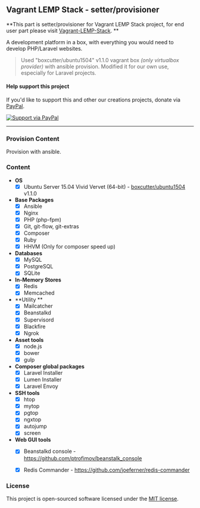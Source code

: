 ## Vagrant LEMP Stack - setter/provisioner

**This part is setter/provisioner for Vagrant LEMP Stack project, for end user part please visit [Vagrant-LEMP-Stack](https://github.com/juy/Vagrant-LEMP-Stack). **

A development platform in a box, with everything you would need to develop PHP/Laravel websites.

> Used "boxcutter/ubuntu1504" v1.1.0 vagrant box *(only virtualbox provider)* with ansible provision. Modified it for our own use, especially for Laravel projects. 

#### Help support this project
If you'd like to support this and other our creations projects, donate via [PayPal][paypal-donate-url].

[![Support via PayPal][paypal-donate-img]][paypal-donate-url]


----------


### Provision Content
Provision with ansible.

### Content
- **OS**
	- [x] Ubuntu Server 15.04 Vivid Vervet (64-bit) - [boxcutter/ubuntu1504](https://atlas.hashicorp.com/boxcutter/boxes/ubuntu1504) v1.1.0
- **Base Packages**
	- [x] Ansible
	- [x] Nginx
	- [x] PHP (php-fpm)
	- [x] Git, git-flow, git-extras
	- [x] Composer
	- [x] Ruby
	- [x] HHVM (Only for composer speed up)
- **Databases**
	- [x] MySQL
	- [x] PostgreSQL
	- [x] SQLite
- **In-Memory Stores**
	- [x] Redis
	- [x] Memcached
- **Utility **
	- [x] Mailcatcher
	- [x] Beanstalkd
	- [x] Supervisord
	- [x] Blackfire
	- [x] Ngrok
- **Asset tools**
	- [x] node.js
	- [x] bower
	- [x] gulp
- **Composer global packages**
    - [x] Laravel Installer
	- [x] Lumen Installer
	- [x] Laravel Envoy
- **SSH tools**
	- [x] htop
	- [x] mytop
	- [x] pgtop
	- [x] ngxtop
	- [x] autojump
	- [x] screen
- **Web GUI tools**
	- [x] Beanstalkd console - https://github.com/ptrofimov/beanstalk_console
	- [x] Redis Commander - https://github.com/joeferner/redis-commander


### License
This project is open-sourced software licensed under the [MIT license][mit-url].


[paypal-donate-img]: https://img.shields.io/badge/PayPal-donate-brightgreen.svg?style=flat-square
[paypal-donate-url]: http://bit.ly/donateAngelside

[mit-url]: http://opensource.org/licenses/MIT
